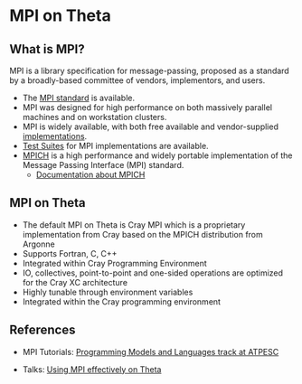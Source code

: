 # MPI on Theta

## What is MPI?
MPI is a library specification for message-passing, proposed as a standard by a broadly-based committee of vendors, implementors, and users.

- The [MPI standard](https://www.mcs.anl.gov/research/projects/mpi/standard.html) is available.
- MPI was designed for high performance on both massively parallel machines and on workstation clusters.
- MPI is widely available, with both free available and vendor-supplied [implementations](https://www.mcs.anl.gov/research/projects/mpi/implementations.html).
- [Test Suites](https://www.mcs.anl.gov/research/projects/mpi/mpi-test/tsuite.html) for MPI implementations are available.
- [MPICH](https://www.mpich.org/) is a high performance and widely portable implementation of the Message Passing Interface (MPI) standard.
  - [Documentation about MPICH](https://www.mpich.org/documentation/guides/)

## MPI on Theta
- The default MPI on Theta is Cray MPI which is a proprietary implementation from Cray based on the MPICH distribution from Argonne
- Supports Fortran, C, C++
- Integrated within Cray Programming Environment
- IO, collectives, point-to-point and one-sided operations are optimized for the Cray XC architecture
- Highly tunable through environment variables
- Integrated within the Cray programming environment

## References
- MPI Tutorials: [Programming Models and Languages track at ATPESC](https://extremecomputingtraining.anl.gov/session-track/programming-models-and-languages/)

- Talks: [Using MPI effectively on Theta](https://www.alcf.anl.gov/support-center/training-assets/using-mpi-effectively-theta)
